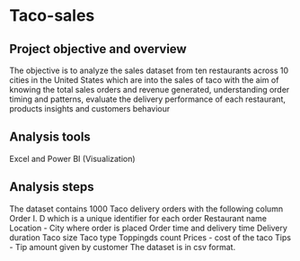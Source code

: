 # Taco-sales
## Project objective and overview
The objective is to analyze the sales dataset from ten restaurants across 10 cities in the United States which are into the sales of taco with the aim of knowing the total sales orders and revenue generated, understanding order timing and patterns, evaluate the delivery performance of each restaurant, products insights and customers behaviour
## Analysis tools
Excel and Power BI (Visualization)
## Analysis steps
The dataset contains 1000 Taco delivery orders with the following column
Order I. D which is a unique identifier for each order
Restaurant name
Location - City where order is placed
Order time and delivery time
Delivery duration
Taco size
Taco type
Toppingds count
Prices - cost of the taco
Tips - Tip amount given by customer
The dataset is in csv format. 
